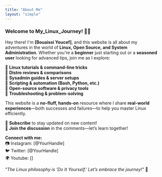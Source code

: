 ```yaml
---
title: "About Me"
layout: "simple" 
---  
```


### **Welcome to My_Linux_Journey!** 🐧✨  

Hey there! I'm **[Bouaissi Youcef]**, and this website  is all about my adventures in the world of **Linux, Open Source, and System Administration**. Whether you're a **beginner** just starting out or a **seasoned user** looking for advanced tips, join me as I explore:  

🔹 **Linux tutorials & command-line tricks**  
🔹 **Distro reviews & comparisons**  
🔹 **Sysadmin guides & server setups**  
🔹 **Scripting & automation (Bash, Python, etc.)**  
🔹 **Open-source software & privacy tools**  
🔹 **Troubleshooting & problem-solving**  

This website  is a **no-fluff, hands-on** resource where I share **real-world experiences**—both successes and failures—to help you master Linux efficiently.  

🔔 **Subscribe** to stay updated on new content!  
💬 **Join the discussion** in the comments—let’s learn together!  

**Connect with me:**  
📷 Instagram: [@YourHandle]  
🐦 Twitter: [@YourHandle]  
🌍 Youtube: []  

*"The Linux philosophy is 'Do It Yourself.' Let’s embrace the journey!"* 🚀  
